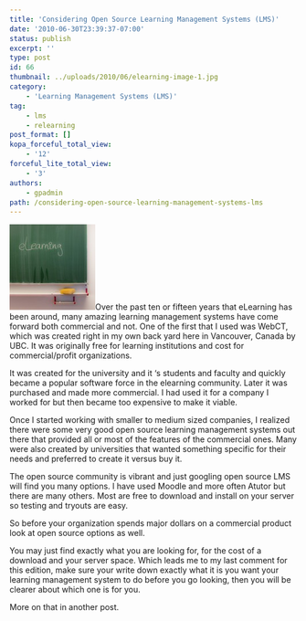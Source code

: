 ```yaml
---
title: 'Considering Open Source Learning Management Systems (LMS)'
date: '2010-06-30T23:39:37-07:00'
status: publish
excerpt: ''
type: post
id: 66
thumbnail: ../uploads/2010/06/elearning-image-1.jpg
category:
    - 'Learning Management Systems (LMS)'
tag:
    - lms
    - relearning
post_format: []
kopa_forceful_total_view:
    - '12'
forceful_lite_total_view:
    - '3'
authors:
    - gpadmin
path: /considering-open-source-learning-management-systems-lms
---
```

[![](/content/uploads/2010/06/elearning-image-1-150x150.jpg "elearning image 1")](/content/uploads/2010/06/elearning-image-1.jpg)Over the past ten or fifteen years that eLearning has been around, many amazing learning management systems have come forward both commercial and not. One of the first that I used was WebCT, which was created right in my own back yard here in Vancouver, Canada by UBC. It was originally free for learning institutions and cost for commercial/profit organizations.

It was created for the university and it ‘s students and faculty and quickly became a popular software force in the elearning community. Later it was purchased and made more commercial. I had used it for a company I worked for but then became too expensive to make it viable.

Once I started working with smaller to medium sized companies, I realized there were some very good open source learning management systems out there that provided all or most of the features of the commercial ones. Many were also created by universities that wanted something specific for their needs and preferred to create it versus buy it.

The open source community is vibrant and just googling open source LMS will find you many options. I have used Moodle and more often Atutor but there are many others. Most are free to download and install on your server so testing and tryouts are easy.

So before your organization spends major dollars on a commercial product look at open source options as well.

You may just find exactly what you are looking for, for the cost of a download and your server space. Which leads me to my last comment for this edition, make sure your write down exactly what it is you want your learning management system to do before you go looking, then you will be clearer about which one is for you.

More on that in another post.